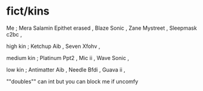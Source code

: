 # fict/kins
Me ; Mera Salamin Epithet erased ,  Blaze Sonic , Zane Mystreet , Sleepmask c2bc , 
<p>high kin ; Ketchup Aib , Seven Xfohv ,
<p>medium kin ; Platinum Ppt2 , Mic ii , Wave Sonic ,
<p>low kin ; Antimatter Aib , Needle Bfdi , Guava ii , 
<p> 
<p> ""doubles"" can int but you can block me if uncomfy 
